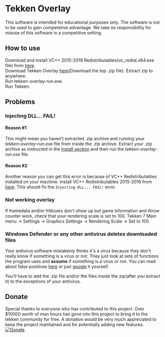Tekken Overlay
==============

This software is intended for educational purposes only. The software is not to
be used to gain competetive advantage. We take no responsibility for misuse of
this software in a competitive setting.

How to use
-------

Download and install VC++ 2015-2019 Redistributables(vc_redist.x64.exe file) from [here](https://support.microsoft.com/en-us/help/2977003/the-latest-supported-visual-c-downloads).  
Download Tekken Overlay
[here​​​](https://github.com/TekkenOverlay/TekkenOverlay/releases/latest)(Download the top .zip file).
Extract zip to anywhere.  
Run tekken-overlay-run.exe.  
Run Tekken.

Problems
--------

### Injecting DLL... FAIL!

#### Reason #1

This might mean you haven’t extracted .zip archive and running your *tekken-overlay-run.exe* file
from inside the .zip archive. Extract your .zip archive as instructed in the
[Install section](https://github.com/TekkenOverlay/TekkenOverlay#install) and
then run the *tekken-overlay-run.exe* file.

#### Reason #2

Another reason you can get this error is because of VC++ Redistributables installed on your machine. Install VC++ Redistributables 2015-2019 from [here](https://support.microsoft.com/en-us/help/2977003/the-latest-supported-visual-c-downloads). This should fix the `Injecting DLL... FAIL!` error.

### Not working overlay

If framedata and/or hitboxes don't show up but game information and throw counter work, check that your rendering scale is set to 100.
Tekken 7 Main menu -> Settings -> Graphics Settings -> Rendering Scale -> Set to 100

### Windows Defender or any other antivirus deletes downloaded files

Your antivirus software mistakenly thinks it's a virus because they don't really know if something is a virus or not. They just look at sets of functions the program uses and **assume** if something is a virus or not. You can read about false positives [here](https://www.tomsguide.com/news/what-are-false-positives-and-how-to-avoid-them) or just [google](https://www.google.com/search?q=Antivirus+false+positives) it yourself.

You'll have to add the .zip file and/or the files inside the zip(after you extract it) to the exceptions of your antivirus.

Donate
------

Special thanks to everyone who has contributed to this project. Over \$10000
worth of man hours has gone into this project to bring it to the tekken
community for free. A donation would be very much appreciated to keep the
project maintained and for potentially adding new features.  
[![Donate](https://img.shields.io/badge/Donate-PayPal-green.svg)](https://www.paypal.com/cgi-bin/webscr?cmd=_donations&business=tekkenoverlay%40gmail.com&currency_code=EUR)
